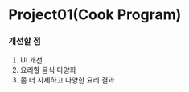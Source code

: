 Project01(Cook Program)
=======================

### 개선할 점
1. UI 개선
2. 요리할 음식 다양화
3. 좀 더 자세하고 다양한 요리 결과


